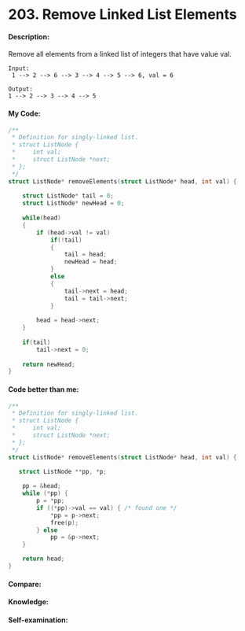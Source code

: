 <h1>203. Remove Linked List Elements</h1>

<h4>Description:</h4>
Remove all elements from a linked list of integers that have value val.


```
Input:
 1 --> 2 --> 6 --> 3 --> 4 --> 5 --> 6, val = 6
 
Output:
1 --> 2 --> 3 --> 4 --> 5
```   


<h4>My Code:</h4>

```c
/**
 * Definition for singly-linked list.
 * struct ListNode {
 *     int val;
 *     struct ListNode *next;
 * };
 */
struct ListNode* removeElements(struct ListNode* head, int val) {
    
    struct ListNode* tail = 0;
    struct ListNode* newHead = 0;
    
    while(head)
    {
        if (head->val != val)
            if(!tail)
            {
                tail = head;
                newHead = head;
            }
            else
            {
                tail->next = head;
                tail = tail->next;
            }
        
        head = head->next;
    }
    
    if(tail)
        tail->next = 0;
    
    return newHead;
}
```


<h4>Code better than me:</h4>

```c
/**
 * Definition for singly-linked list.
 * struct ListNode {
 *     int val;
 *     struct ListNode *next;
 * };
 */
struct ListNode* removeElements(struct ListNode* head, int val) {
    
   struct ListNode **pp, *p;

    pp = &head;
    while (*pp) {
        p = *pp;
        if ((*pp)->val == val) { /* found one */
            *pp = p->next;
            free(p);
        } else
            pp = &p->next;
    }

    return head;
}
```


<h4>Compare:</h4>


<h4>Knowledge:</h4>


<h4>Self-examination:</h4>


